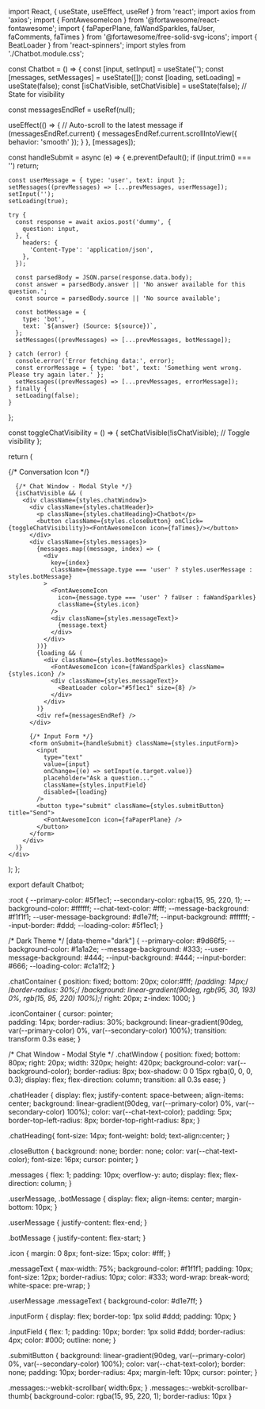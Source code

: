 import React, { useState, useEffect, useRef } from 'react';
import axios from 'axios';
import { FontAwesomeIcon } from '@fortawesome/react-fontawesome';
import { faPaperPlane, faWandSparkles, faUser, faComments, faTimes } from '@fortawesome/free-solid-svg-icons';
import { BeatLoader } from 'react-spinners';
import styles from './Chatbot.module.css';

const Chatbot = () => {
  const [input, setInput] = useState('');
  const [messages, setMessages] = useState([]);
  const [loading, setLoading] = useState(false);
  const [isChatVisible, setChatVisible] = useState(false); // State for visibility

  const messagesEndRef = useRef(null);

  useEffect(() => {
    // Auto-scroll to the latest message
    if (messagesEndRef.current) {
      messagesEndRef.current.scrollIntoView({ behavior: 'smooth' });
    }
  }, [messages]);

  const handleSubmit = async (e) => {
    e.preventDefault();
    if (input.trim() === '') return;

    const userMessage = { type: 'user', text: input };
    setMessages((prevMessages) => [...prevMessages, userMessage]);
    setInput('');
    setLoading(true);

    try {
      const response = await axios.post('dummy', {
        question: input,
      }, {
        headers: {
          'Content-Type': 'application/json',
        },
      });

      const parsedBody = JSON.parse(response.data.body);
      const answer = parsedBody.answer || 'No answer available for this question.';
      const source = parsedBody.source || 'No source available';

      const botMessage = {
        type: 'bot',
        text: `${answer} (Source: ${source})`,
      };
      setMessages((prevMessages) => [...prevMessages, botMessage]);

    } catch (error) {
      console.error('Error fetching data:', error);
      const errorMessage = { type: 'bot', text: 'Something went wrong. Please try again later.' };
      setMessages((prevMessages) => [...prevMessages, errorMessage]);
    } finally {
      setLoading(false);
    }
  };

  const toggleChatVisibility = () => {
    setChatVisible(!isChatVisible); // Toggle visibility
  };

  return (
    <div className={styles.chatContainer}>
      {/* Conversation Icon */}
      <div className={styles.iconContainer} onClick={toggleChatVisibility}>
        <FontAwesomeIcon icon={faComments} className={styles.conversationIcon} />
      </div>

      {/* Chat Window - Modal Style */}
      {isChatVisible && (
        <div className={styles.chatWindow}>
          <div className={styles.chatHeader}>
            <p className={styles.chatHeading}>Chatbot</p>
            <button className={styles.closeButton} onClick={toggleChatVisibility}><FontAwesomeIcon icon={faTimes}/></button>
          </div>
          <div className={styles.messages}>
            {messages.map((message, index) => (
              <div
                key={index}
                className={message.type === 'user' ? styles.userMessage : styles.botMessage}
              >
                <FontAwesomeIcon
                  icon={message.type === 'user' ? faUser : faWandSparkles}
                  className={styles.icon}
                />
                <div className={styles.messageText}>
                  {message.text}
                </div>
              </div>
            ))}
            {loading && (
              <div className={styles.botMessage}>
                <FontAwesomeIcon icon={faWandSparkles} className={styles.icon} />
                <div className={styles.messageText}>
                  <BeatLoader color="#5f1ec1" size={8} />
                </div>
              </div>
            )}
            <div ref={messagesEndRef} />
          </div>

          {/* Input Form */}
          <form onSubmit={handleSubmit} className={styles.inputForm}>
            <input
              type="text"
              value={input}
              onChange={(e) => setInput(e.target.value)}
              placeholder="Ask a question..."
              className={styles.inputField}
              disabled={loading}
            />
            <button type="submit" className={styles.submitButton} title="Send">
              <FontAwesomeIcon icon={faPaperPlane} />
            </button>
          </form>
        </div>
      )}
    </div>
  );
};

export default Chatbot;





:root {
  --primary-color: #5f1ec1;
  --secondary-color: rgba(15, 95, 220, 1);
  --background-color: #ffffff;
  --chat-text-color: #fff;
  --message-background: #f1f1f1;
  --user-message-background: #d1e7ff;
  --input-background: #ffffff;
  --input-border: #ddd;
  --loading-color: #5f1ec1;
}

/* Dark Theme */
[data-theme="dark"] {
  --primary-color: #9d66f5;
  --background-color: #1a1a2e;
  --message-background: #333;
  --user-message-background: #444;
  --input-background: #444;
  --input-border: #666;
  --loading-color: #c1a1f2;
}


.chatContainer {
    position: fixed;
    bottom: 20px;
    color:#fff;
    /*padding: 14px;*/
    /*border-radius: 30%;*/
    /*background: linear-gradient(90deg, rgb(95, 30, 193) 0%, rgb(15, 95, 220) 100%);*/
    right: 20px;
    z-index: 1000;
}

.iconContainer {
  cursor: pointer;  
  padding: 14px;
  border-radius: 30%;
  background: linear-gradient(90deg, var(--primary-color) 0%, var(--secondary-color) 100%);
  transition: transform 0.3s ease;
}

/* Chat Window - Modal Style */
.chatWindow {
  position: fixed;
  bottom: 80px;
  right: 20px;
  width: 320px;
  height: 420px;
  background-color: var(--background-color);
  border-radius: 8px;
  box-shadow: 0 0 15px rgba(0, 0, 0, 0.3);
  display: flex;
  flex-direction: column;
  transition: all 0.3s ease;
}

.chatHeader {
  display: flex;
  justify-content: space-between;
  align-items: center;
  background: linear-gradient(90deg, var(--primary-color) 0%, var(--secondary-color) 100%);
  color: var(--chat-text-color);
  padding: 5px;
  border-top-left-radius: 8px;
  border-top-right-radius: 8px;
}

.chatHeading{
  font-size: 14px;
  font-weight: bold;
  text-align:center;
}


.closeButton {
  background: none;
  border: none;
  color: var(--chat-text-color);
  font-size: 16px;
  cursor: pointer;
}

.messages {
  flex: 1;
  padding: 10px;
  overflow-y: auto;
  display: flex;
  flex-direction: column;
}

.userMessage,
.botMessage {
  display: flex;
  align-items: center;
  margin-bottom: 10px;
}

.userMessage {
  justify-content: flex-end;
}

.botMessage {
  justify-content: flex-start;
}

.icon {
  margin: 0 8px;
  font-size: 15px;
  color: #fff;
}

.messageText {
  max-width: 75%;
  background-color: #f1f1f1;
  padding: 10px;
  font-size: 12px;
  border-radius: 10px;
  color: #333;
  word-wrap: break-word;
  white-space: pre-wrap;
}

.userMessage .messageText {
  background-color: #d1e7ff;
}

.inputForm {
  display: flex;
  border-top: 1px solid #ddd;
  padding: 10px;
}

.inputField {
  flex: 1;
  padding: 10px;
  border: 1px solid #ddd;
  border-radius: 4px;
  color: #000;
  outline: none;
}

.submitButton {
  background: linear-gradient(90deg, var(--primary-color) 0%, var(--secondary-color) 100%);
  color: var(--chat-text-color);
  border: none;
  padding: 10px;
  border-radius: 4px;
  margin-left: 10px;
  cursor: pointer;
}


.messages::-webkit-scrollbar{
  width:6px;
}
.messages::-webkit-scrollbar-thumb{
background-color: rgba(15, 95, 220, 1);
border-radius: 10px
}
